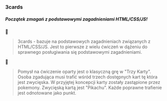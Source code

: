 ### 3cards
##### Początek zmagań z podstawowymi zagadnieniami HTML/CSS/JS!

:page_facing_up:
> 3cards - bazuje na podstawowych zagadnieniach związanych z HTML/CSS/JS. 
> Jest to pierwsze z wielu ćwiczeń w dążeniu do sprawnego posługiwania się podstawowymi zagadnieniami. 

:ledger:
> Pomysł na ćwiczenie oparty jest o klasyczną grę w "Trzy Karty".
> Osoba zgadująca musi trafić wśród trzech dostępnych kart tę która jest zwycięska. 
> W przyjętej koncepcji karty zostały zastąpione przez pokemony. Zwycięską kartą jest "Pikachu". 
> Każde poprawne trafienie jest odnotowane jako punkt.